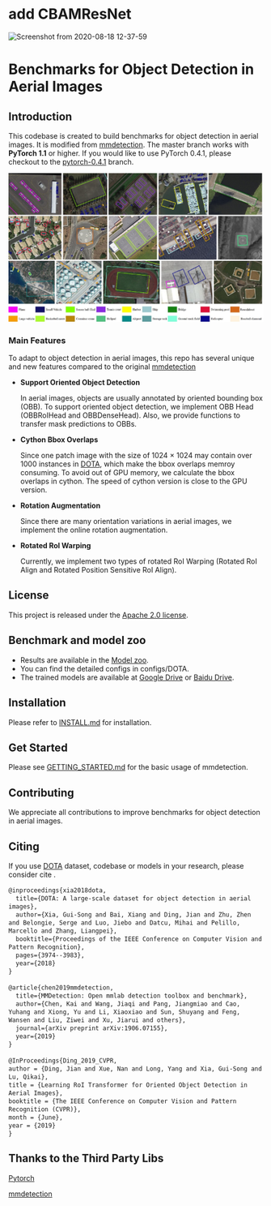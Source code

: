 # add CBAMResNet

![Screenshot from 2020-08-18 12-37-59](https://user-images.githubusercontent.com/52390523/90471126-4ccb8780-e158-11ea-9009-7718898ff86e.png)
# Benchmarks for Object Detection in Aerial Images

## Introduction
This codebase is created to build benchmarks for object detection in aerial images.
It is modified from [mmdetection](https://github.com/open-mmlab/mmdetection).
The master branch works with **PyTorch 1.1** or higher. If you would like to use PyTorch 0.4.1,
please checkout to the [pytorch-0.4.1](https://github.com/open-mmlab/mmdetection/tree/pytorch-0.4.1) branch.

![detected_results](results.jpg)
### Main Features
To adapt to object detection in aerial images, this repo has several unique and new features compared to the original [mmdetection](https://github.com/open-mmlab/mmdetection)
- **Support Oriented Object Detection**
    
    In aerial images, objects are usually annotated by oriented bounding box (OBB).
    To support oriented object detection, we implement OBB Head (OBBRoIHead and OBBDenseHead). 
    Also, we provide functions to transfer mask predictions to OBBs.

- **Cython Bbox Overlaps**
    
    Since one patch image with the size of 1024 &times; 1024 may contain over 1000 instances
     in [DOTA](https://captain-whu.github.io/DOTA/), which make the bbox overlaps memroy consuming.
     To avoid out of GPU memory, we calculate the bbox overlaps in cython. 
     The speed of cython version is close to the GPU version.

- **Rotation Augmentation**
    
    Since there are many orientation variations in aerial images, we implement the online rotation augmentation.
    
- **Rotated RoI Warping**

    Currently, we implement two types of rotated RoI Warping (Rotated RoI Align and Rotated Position Sensitive RoI Align).

   
## License

This project is released under the [Apache 2.0 license](LICENSE).

## Benchmark and model zoo

- Results are available in the [Model zoo](MODEL_ZOO.md).
- You can find the detailed configs in configs/DOTA.
- The trained models are available at [Google Drive](https://drive.google.com/drive/folders/1IsVLm7Yrwo18jcx0XjnCzFQQaf1WQEv8?usp=sharing) or [Baidu Drive](https://pan.baidu.com/s/1aPeoPaQ0BJTuCsGt_DrdmQ).
## Installation


  Please refer to [INSTALL.md](INSTALL.md) for installation.


    
## Get Started

Please see [GETTING_STARTED.md](GETTING_STARTED.md) for the basic usage of mmdetection.

## Contributing

We appreciate all contributions to improve benchmarks for object detection in aerial images. 


## Citing

If you use [DOTA](https://captain-whu.github.io/DOTA/) dataset, codebase or models in your research, please consider cite .

```
@inproceedings{xia2018dota,
  title={DOTA: A large-scale dataset for object detection in aerial images},
  author={Xia, Gui-Song and Bai, Xiang and Ding, Jian and Zhu, Zhen and Belongie, Serge and Luo, Jiebo and Datcu, Mihai and Pelillo, Marcello and Zhang, Liangpei},
  booktitle={Proceedings of the IEEE Conference on Computer Vision and Pattern Recognition},
  pages={3974--3983},
  year={2018}
}

@article{chen2019mmdetection,
  title={MMDetection: Open mmlab detection toolbox and benchmark},
  author={Chen, Kai and Wang, Jiaqi and Pang, Jiangmiao and Cao, Yuhang and Xiong, Yu and Li, Xiaoxiao and Sun, Shuyang and Feng, Wansen and Liu, Ziwei and Xu, Jiarui and others},
  journal={arXiv preprint arXiv:1906.07155},
  year={2019}
}

@InProceedings{Ding_2019_CVPR,
author = {Ding, Jian and Xue, Nan and Long, Yang and Xia, Gui-Song and Lu, Qikai},
title = {Learning RoI Transformer for Oriented Object Detection in Aerial Images},
booktitle = {The IEEE Conference on Computer Vision and Pattern Recognition (CVPR)},
month = {June},
year = {2019}
}
```

## Thanks to the Third Party Libs

[Pytorch](https://pytorch.org/)

[mmdetection](https://github.com/open-mmlab/mmdetection)
